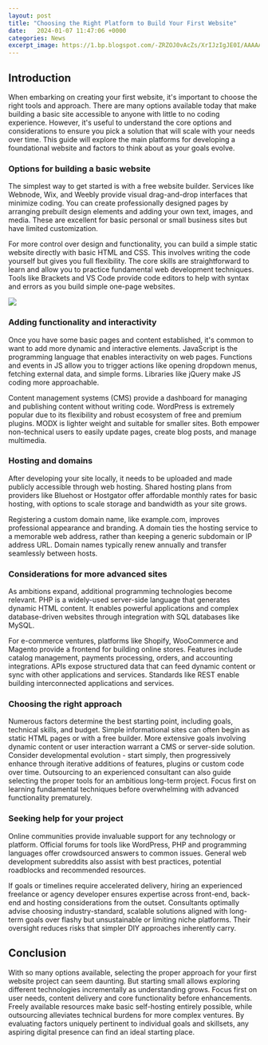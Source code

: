 ```yaml
---
layout: post
title: "Choosing the Right Platform to Build Your First Website"
date:   2024-01-07 11:47:06 +0000
categories: News
excerpt_image: https://1.bp.blogspot.com/-ZRZOJ0vAcZs/XrIJzIgJE0I/AAAAAAAAjhg/tX9gXvcqZh8EvM39cn9Pxv1G3Xoc4IW7gCLcBGAsYHQ/s640/how-to-build-your-first-website-new-site-launch.jpg
---
```

## Introduction
When embarking on creating your first website, it's important to choose the right tools and approach. There are many options available today that make building a basic site accessible to anyone with little to no coding experience. However, it's useful to understand the core options and considerations to ensure you pick a solution that will scale with your needs over time. This guide will explore the main platforms for developing a foundational website and factors to think about as your goals evolve.

### Options for building a basic website
The simplest way to get started is with a free website builder. Services like Webnode, Wix, and Weebly provide visual drag-and-drop interfaces that minimize coding. You can create professionally designed pages by arranging prebuilt design elements and adding your own text, images, and media. These are excellent for basic personal or small business sites but have limited customization. 

For more control over design and functionality, you can build a simple static website directly with basic HTML and CSS. This involves writing the code yourself but gives you full flexibility. The core skills are straightforward to learn and allow you to practice fundamental web development techniques. Tools like Brackets and VS Code provide code editors to help with syntax and errors as you build simple one-page websites.


![](https://1.bp.blogspot.com/-ZRZOJ0vAcZs/XrIJzIgJE0I/AAAAAAAAjhg/tX9gXvcqZh8EvM39cn9Pxv1G3Xoc4IW7gCLcBGAsYHQ/s640/how-to-build-your-first-website-new-site-launch.jpg)
### Adding functionality and interactivity  
Once you have some basic pages and content established, it's common to want to add more dynamic and interactive elements. JavaScript is the programming language that enables interactivity on web pages. Functions and events in JS allow you to trigger actions like opening dropdown menus, fetching external data, and simple forms. Libraries like jQuery make JS coding more approachable.

Content management systems (CMS) provide a dashboard for managing and publishing content without writing code. WordPress is extremely popular due to its flexibility and robust ecosystem of free and premium plugins. MODX is lighter weight and suitable for smaller sites. Both empower non-technical users to easily update pages, create blog posts, and manage multimedia. 

### Hosting and domains
After developing your site locally, it needs to be uploaded and made publicly accessible through web hosting. Shared hosting plans from providers like Bluehost or Hostgator offer affordable monthly rates for basic hosting, with options to scale storage and bandwidth as your site grows. 

Registering a custom domain name, like example.com, improves professional appearance and branding. A domain ties the hosting service to a memorable web address, rather than keeping a generic subdomain or IP address URL. Domain names typically renew annually and transfer seamlessly between hosts.

### Considerations for more advanced sites
As ambitions expand, additional programming technologies become relevant. PHP is a widely-used server-side language that generates dynamic HTML content. It enables powerful applications and complex database-driven websites through integration with SQL databases like MySQL. 

For e-commerce ventures, platforms like Shopify, WooCommerce and Magento provide a frontend for building online stores. Features include catalog management, payments processing, orders, and accounting integrations. APIs expose structured data that can feed dynamic content or sync with other applications and services. Standards like REST enable building interconnected applications and services.

### Choosing the right approach 
Numerous factors determine the best starting point, including goals, technical skills, and budget. Simple informational sites can often begin as static HTML pages or with a free builder. More extensive goals involving dynamic content or user interaction warrant a CMS or server-side solution. Consider developmental evolution - start simply, then progressively enhance through iterative additions of features, plugins or custom code over time. Outsourcing to an experienced consultant can also guide selecting the proper tools for an ambitious long-term project. Focus first on learning fundamental techniques before overwhelming with advanced functionality prematurely. 

### Seeking help for your project
Online communities provide invaluable support for any technology or platform. Official forums for tools like WordPress, PHP and programming languages offer crowdsourced answers to common issues. General web development subreddits also assist with best practices, potential roadblocks and recommended resources. 

If goals or timelines require accelerated delivery, hiring an experienced freelance or agency developer ensures expertise across front-end, back-end and hosting considerations from the outset. Consultants optimally advise choosing industry-standard, scalable solutions aligned with long-term goals over flashy but unsustainable or limiting niche platforms. Their oversight reduces risks that simpler DIY approaches inherently carry.

## Conclusion
With so many options available, selecting the proper approach for your first website project can seem daunting. But starting small allows exploring different technologies incrementally as understanding grows. Focus first on user needs, content delivery and core functionality before enhancements. Freely available resources make basic self-hosting entirely possible, while outsourcing alleviates technical burdens for more complex ventures. By evaluating factors uniquely pertinent to individual goals and skillsets, any aspiring digital presence can find an ideal starting place.